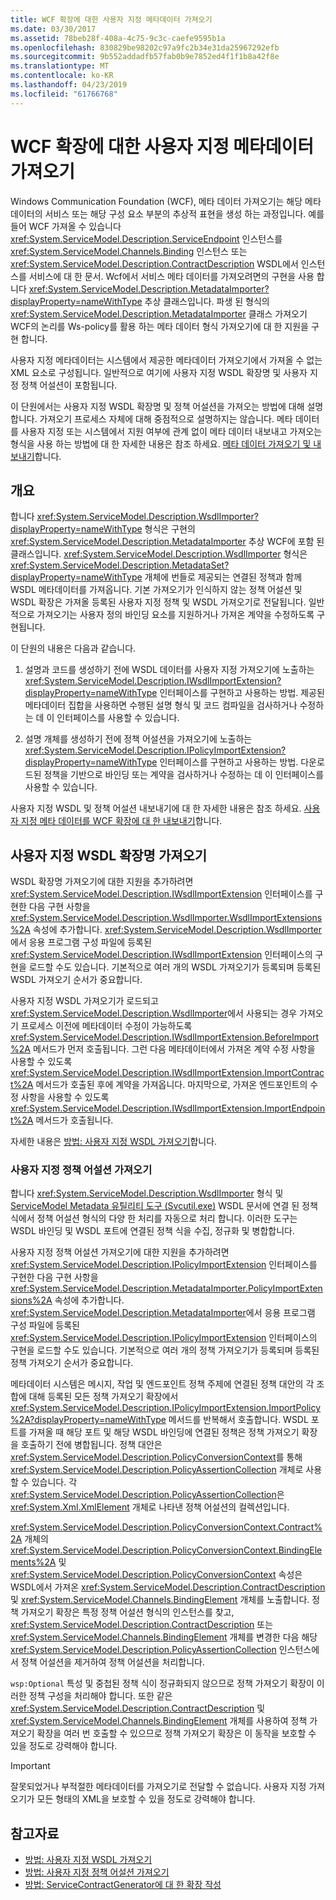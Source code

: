 ```yaml
---
title: WCF 확장에 대한 사용자 지정 메타데이터 가져오기
ms.date: 03/30/2017
ms.assetid: 78beb28f-408a-4c75-9c3c-caefe9595b1a
ms.openlocfilehash: 830829be98202c97a9fc2b34e31da25967292efb
ms.sourcegitcommit: 9b552addadfb57fab0b9e7852ed4f1f1b8a42f8e
ms.translationtype: MT
ms.contentlocale: ko-KR
ms.lasthandoff: 04/23/2019
ms.locfileid: "61766768"
---
```

# <a name="importing-custom-metadata-for-a-wcf-extension"></a>WCF 확장에 대한 사용자 지정 메타데이터 가져오기
Windows Communication Foundation (WCF), 메타 데이터 가져오기는 해당 메타 데이터의 서비스 또는 해당 구성 요소 부분의 추상적 표현을 생성 하는 과정입니다. 예를 들어 WCF 가져올 수 있습니다 <xref:System.ServiceModel.Description.ServiceEndpoint> 인스턴스를 <xref:System.ServiceModel.Channels.Binding> 인스턴스 또는 <xref:System.ServiceModel.Description.ContractDescription> WSDL에서 인스턴스를 서비스에 대 한 문서. Wcf에서 서비스 메타 데이터를 가져오려면의 구현을 사용 합니다 <xref:System.ServiceModel.Description.MetadataImporter?displayProperty=nameWithType> 추상 클래스입니다. 파생 된 형식의 <xref:System.ServiceModel.Description.MetadataImporter> 클래스 가져오기 WCF의 논리를 Ws-policy를 활용 하는 메타 데이터 형식 가져오기에 대 한 지원을 구현 합니다.  
  
 사용자 지정 메타데이터는 시스템에서 제공한 메타데이터 가져오기에서 가져올 수 없는 XML 요소로 구성됩니다. 일반적으로 여기에 사용자 지정 WSDL 확장명 및 사용자 지정 정책 어설션이 포함됩니다.  
  
 이 단원에서는 사용자 지정 WSDL 확장명 및 정책 어설션을 가져오는 방법에 대해 설명합니다. 가져오기 프로세스 자체에 대해 중점적으로 설명하지는 않습니다. 메타 데이터를 사용자 지정 또는 시스템에서 지원 여부에 관계 없이 메타 데이터 내보내고 가져오는 형식을 사용 하는 방법에 대 한 자세한 내용은 참조 하세요. [메타 데이터 가져오기 및 내보내기](../../../../docs/framework/wcf/feature-details/exporting-and-importing-metadata.md)합니다.  
  
## <a name="overview"></a>개요  
 합니다 <xref:System.ServiceModel.Description.WsdlImporter?displayProperty=nameWithType> 형식은 구현의 <xref:System.ServiceModel.Description.MetadataImporter> 추상 WCF에 포함 된 클래스입니다. <xref:System.ServiceModel.Description.WsdlImporter> 형식은 <xref:System.ServiceModel.Description.MetadataSet?displayProperty=nameWithType> 개체에 번들로 제공되는 연결된 정책과 함께 WSDL 메타데이터를 가져옵니다. 기본 가져오기가 인식하지 않는 정책 어설션 및 WSDL 확장은 가져올 등록된 사용자 지정 정책 및 WSDL 가져오기로 전달됩니다. 일반적으로 가져오기는 사용자 정의 바인딩 요소를 지원하거나 가져온 계약을 수정하도록 구현됩니다.  
  
 이 단원의 내용은 다음과 같습니다.  
  
1. 설명과 코드를 생성하기 전에 WSDL 데이터를 사용자 지정 가져오기에 노출하는 <xref:System.ServiceModel.Description.IWsdlImportExtension?displayProperty=nameWithType> 인터페이스를 구현하고 사용하는 방법. 제공된 메타데이터 집합을 사용하면 수행된 설명 형식 및 코드 컴파일을 검사하거나 수정하는 데 이 인터페이스를 사용할 수 있습니다.  
  
2. 설명 개체를 생성하기 전에 정책 어설션을 가져오기에 노출하는 <xref:System.ServiceModel.Description.IPolicyImportExtension?displayProperty=nameWithType> 인터페이스를 구현하고 사용하는 방법. 다운로드된 정책을 기반으로 바인딩 또는 계약을 검사하거나 수정하는 데 이 인터페이스를 사용할 수 있습니다.  
  
 사용자 지정 WSDL 및 정책 어설션 내보내기에 대 한 자세한 내용은 참조 하세요. [사용자 지정 메타 데이터를 WCF 확장에 대 한 내보내기](../../../../docs/framework/wcf/extending/exporting-custom-metadata-for-a-wcf-extension.md)합니다.  
  
## <a name="importing-custom-wsdl-extensions"></a>사용자 지정 WSDL 확장명 가져오기  
 WSDL 확장명 가져오기에 대한 지원을 추가하려면 <xref:System.ServiceModel.Description.IWsdlImportExtension> 인터페이스를 구현한 다음 구현 사항을 <xref:System.ServiceModel.Description.WsdlImporter.WsdlImportExtensions%2A> 속성에 추가합니다. <xref:System.ServiceModel.Description.WsdlImporter>에서 응용 프로그램 구성 파일에 등록된 <xref:System.ServiceModel.Description.IWsdlImportExtension> 인터페이스의 구현을 로드할 수도 있습니다. 기본적으로 여러 개의 WSDL 가져오기가 등록되며 등록된 WSDL 가져오기 순서가 중요합니다.  
  
 사용자 지정 WSDL 가져오기가 로드되고 <xref:System.ServiceModel.Description.WsdlImporter>에서 사용되는 경우 가져오기 프로세스 이전에 메타데이터 수정이 가능하도록 <xref:System.ServiceModel.Description.IWsdlImportExtension.BeforeImport%2A> 메서드가 먼저 호출됩니다. 그런 다음 메타데이터에서 가져온 계약 수정 사항을 사용할 수 있도록 <xref:System.ServiceModel.Description.IWsdlImportExtension.ImportContract%2A> 메서드가 호출된 후에 계약을 가져옵니다. 마지막으로, 가져온 엔드포인트의 수정 사항을 사용할 수 있도록 <xref:System.ServiceModel.Description.IWsdlImportExtension.ImportEndpoint%2A> 메서드가 호출됩니다.  
  
 자세한 내용은 [방법: 사용자 지정 WSDL 가져오기](../../../../docs/framework/wcf/extending/how-to-import-custom-wsdl.md)합니다.  
  
### <a name="importing-custom-policy-assertions"></a>사용자 지정 정책 어설션 가져오기  
 합니다 <xref:System.ServiceModel.Description.WsdlImporter> 형식 및 [ServiceModel Metadata 유틸리티 도구 (Svcutil.exe)](../../../../docs/framework/wcf/servicemodel-metadata-utility-tool-svcutil-exe.md) WSDL 문서에 연결 된 정책 식에서 정책 어설션 형식의 다양 한 처리를 자동으로 처리 합니다. 이러한 도구는 WSDL 바인딩 및 WSDL 포트에 연결된 정책 식을 수집, 정규화 및 병합합니다.  
  
 사용자 지정 정책 어설션 가져오기에 대한 지원을 추가하려면 <xref:System.ServiceModel.Description.IPolicyImportExtension> 인터페이스를 구현한 다음 구현 사항을 <xref:System.ServiceModel.Description.MetadataImporter.PolicyImportExtensions%2A> 속성에 추가합니다. <xref:System.ServiceModel.Description.MetadataImporter>에서 응용 프로그램 구성 파일에 등록된 <xref:System.ServiceModel.Description.IPolicyImportExtension> 인터페이스의 구현을 로드할 수도 있습니다. 기본적으로 여러 개의 정책 가져오기가 등록되며 등록된 정책 가져오기 순서가 중요합니다.  
  
 메타데이터 시스템은 메시지, 작업 및 엔드포인트 정책 주제에 연결된 정책 대안의 각 조합에 대해 등록된 모든 정책 가져오기 확장에서 <xref:System.ServiceModel.Description.IPolicyImportExtension.ImportPolicy%2A?displayProperty=nameWithType> 메서드를 반복해서 호출합니다. WSDL 포트를 가져올 때 해당 포트 및 해당 WSDL 바인딩에 연결된 정책은 정책 가져오기 확장을 호출하기 전에 병합됩니다. 정책 대안은 <xref:System.ServiceModel.Description.PolicyConversionContext>를 통해 <xref:System.ServiceModel.Description.PolicyAssertionCollection> 개체로 사용할 수 있습니다. 각 <xref:System.ServiceModel.Description.PolicyAssertionCollection>은 <xref:System.Xml.XmlElement> 개체로 나타낸 정책 어설션의 컬렉션입니다.  
  
 <xref:System.ServiceModel.Description.PolicyConversionContext.Contract%2A> 개체의 <xref:System.ServiceModel.Description.PolicyConversionContext.BindingElements%2A> 및 <xref:System.ServiceModel.Description.PolicyConversionContext> 속성은 WSDL에서 가져온 <xref:System.ServiceModel.Description.ContractDescription> 및 <xref:System.ServiceModel.Channels.BindingElement> 개체를 노출합니다. 정책 가져오기 확장은 특정 정책 어설션 형식의 인스턴스를 찾고, <xref:System.ServiceModel.Description.ContractDescription> 또는 <xref:System.ServiceModel.Channels.BindingElement> 개체를 변경한 다음 해당 <xref:System.ServiceModel.Description.PolicyAssertionCollection> 인스턴스에서 정책 어설션을 제거하여 정책 어설션을 처리합니다.  
  
 `wsp:Optional` 특성 및 중첩된 정책 식이 정규화되지 않으므로 정책 가져오기 확장이 이러한 정책 구성을 처리해야 합니다. 또한 같은 <xref:System.ServiceModel.Description.ContractDescription> 및 <xref:System.ServiceModel.Channels.BindingElement> 개체를 사용하여 정책 가져오기 확장을 여러 번 호출할 수 있으므로 정책 가져오기 확장은 이 동작을 보호할 수 있을 정도로 강력해야 합니다.  
  
> [!IMPORTANT]
>  잘못되었거나 부적절한 메타데이터를 가져오기로 전달할 수 없습니다. 사용자 지정 가져오기가 모든 형태의 XML을 보호할 수 있을 정도로 강력해야 합니다.  
  
## <a name="see-also"></a>참고자료

- [방법: 사용자 지정 WSDL 가져오기](../../../../docs/framework/wcf/extending/how-to-import-custom-wsdl.md)
- [방법: 사용자 지정 정책 어설션 가져오기](../../../../docs/framework/wcf/extending/how-to-import-custom-policy-assertions.md)
- [방법: ServiceContractGenerator에 대 한 확장 작성](../../../../docs/framework/wcf/extending/how-to-write-an-extension-for-the-servicecontractgenerator.md)
